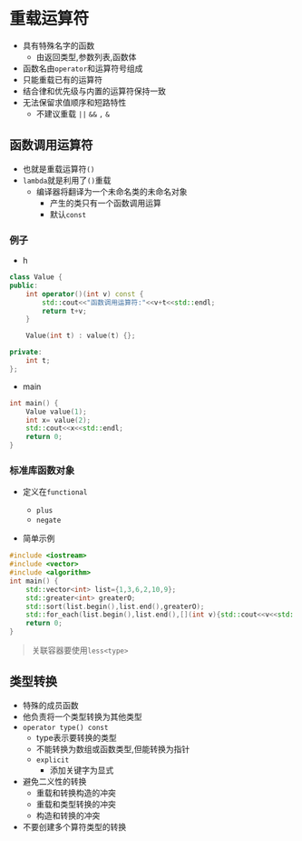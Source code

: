 # 重载运算符

- 具有特殊名字的函数
  - 由返回类型,参数列表,函数体
- 函数名由`operator`和运算符号组成
- 只能重载已有的运算符
- 结合律和优先级与内置的运算符保持一致
- 无法保留求值顺序和短路特性
  - 不建议重载 `||` `&&` `,` `&`

## 函数调用运算符

- 也就是重载运算符`()`
- `lambda`就是利用了`()`重载
  - 编译器将翻译为一个未命名类的未命名对象
    - 产生的类只有一个函数调用运算
    - 默认`const`

### 例子

- h

```c++
class Value {
public:
    int operator()(int v) const {
        std::cout<<"函数调用运算符:"<<v+t<<std::endl;
        return t+v;
    }

    Value(int t) : value(t) {};

private:
    int t;
};
```

- main

```c++
int main() {
    Value value(1);
    int x= value(2);
    std::cout<<x<<std::endl;
    return 0;
}
```

### 标准库函数对象

- 定义在`functional`
  - `plus`
  - `negate`

- 简单示例

```c++
#include <iostream>
#include <vector>
#include <algorithm>
int main() {
    std::vector<int> list={1,3,6,2,10,9};
    std::greater<int> greaterO;
    std::sort(list.begin(),list.end(),greaterO);
    std::for_each(list.begin(),list.end(),[](int v){std::cout<<v<<std::endl;});
    return 0;
}
```

> 关联容器要使用`less<type>`

## 类型转换

- 特殊的成员函数
- 他负责将一个类型转换为其他类型
- `operator type() const`
  - type表示要转换的类型
  - 不能转换为数组或函数类型,但能转换为指针
  - `explicit`
    - 添加关键字为显式
- 避免二义性的转换
  - 重载和转换构造的冲突
  - 重载和类型转换的冲突
  - 构造和转换的冲突
- 不要创建多个算符类型的转换

